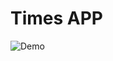 # Times APP
![Demo](https://github.com/user-attachments/assets/8f9b9dd0-bd0b-457a-bf3a-c825d8a45cf8)
